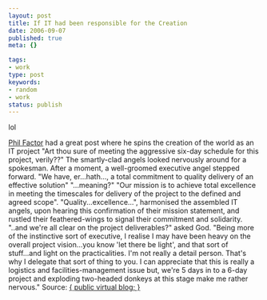 ```yaml
---
layout: post
title: If IT had been responsible for the Creation
date: 2006-09-07
published: true
meta: {}

tags:
- work
type: post
keywords:
- random
- work
status: publish
---
```



lol



[Phil Factor](http://www.simple-talk.com/author/phil-factor/) had a great post where he spins the creation of the world as an IT project   "Art thou sure of meeting the aggressive six-day schedule for this project, verily??"  The smartly-clad angels looked nervously around for a spokesman. After a moment, a well-groomed executive angel stepped forward.  "We have, er...hath..., a total commitment to quality delivery of an effective solution"  "...meaning?"  "Our mission is to achieve total excellence in meeting the timescales for delivery of the project to the defined and agreed scope".  "Quality...excellence...", harmonised the assembled IT angels, upon hearing this confirmation of their mission statement, and rustled their feathered-wings to signal their commitment and solidarity.  "..and we're all clear on the project deliverables?" asked God. "Being more of the instinctive sort of executive, I realise I may have been heavy on the overall project vision...you know 'let there be light', and that sort of stuff...and light on the practicalities. I'm not really a detail person. That's why I delegate that sort of thing to you. I can appreciate that this is really a logistics and facilities-management issue but, we're 5 days in to a 6-day project and exploding two-headed donkeys at this stage make me rather nervous." Source: [{ public virtual blog; }](http://ryanfarley.com/blog)

